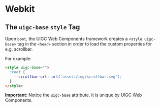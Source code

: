 # Webkit

## The `uigc-base` `style` Tag

Upon `boot`, the UIGC Web Components framework creates a `<style uigc-base>` tag in the `<head>` section in order to load the custom properties for e.g. scrollbar.

For example:

```html
<style uigc-base="">
  :root {
    --scrollbar-url: url('assets/img/scrollbar.svg');
  }
</style>
```

**Important:** Notice the `uigc-base` attribute. It is unique by UIGC Web Components.
